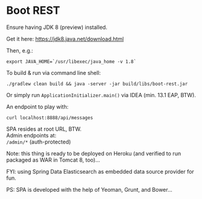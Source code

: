 Boot REST
=========

Ensure having JDK 8 (preview) installed.

Get it here: https://jdk8.java.net/download.html

Then, e.g.:

    export JAVA_HOME=`/usr/libexec/java_home -v 1.8`

To build & run via command line shell:

    ./gradlew clean build && java -server -jar build/libs/boot-rest.jar

Or simply run `ApplicationInitializer.main()` via IDEA (min. 13.1 EAP, BTW).

An endpoint to play with:

    curl localhost:8888/api/messages

SPA resides at root URL, BTW.<br>
Admin endpoints at:<br>
`/admin/*` (auth-protected)

Note: this thing is ready to be deployed on Heroku (and verified to run packaged as WAR in Tomcat 8, too)...

FYI: using Spring Data Elasticsearch as embedded data source provider for fun.

PS: SPA is developed with the help of Yeoman, Grunt, and Bower...
